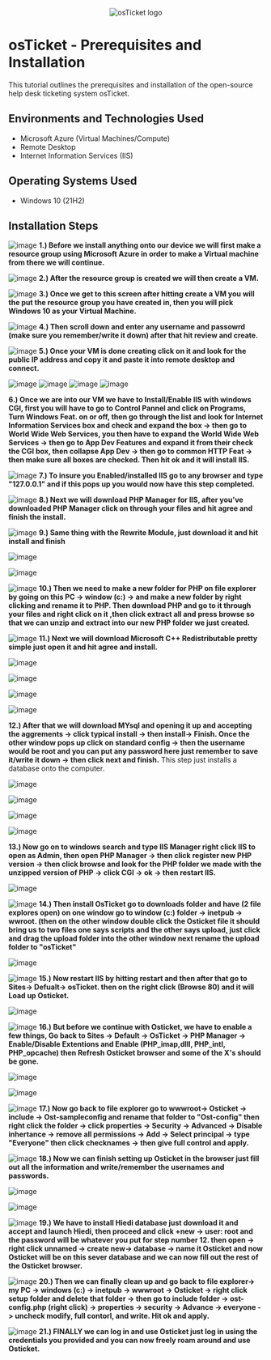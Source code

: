 <p align="center">
<img src="https://i.imgur.com/Clzj7Xs.png" alt="osTicket logo"/>
</p>

<h1>osTicket - Prerequisites and Installation</h1>
This tutorial outlines the prerequisites and installation of the open-source help desk ticketing system osTicket.<br />




<h2>Environments and Technologies Used</h2>

- Microsoft Azure (Virtual Machines/Compute)
- Remote Desktop
- Internet Information Services (IIS)

<h2>Operating Systems Used </h2>

- Windows 10</b> (21H2)



<h2>Installation Steps</h2>

![image](https://github.com/MartindIT/osticket-prereqs/assets/151476834/58c172ec-7442-4db9-be0b-55eb71f97d1d)
**1.) Before we install anything onto our device we will first make a resource group using Microsoft Azure in order to make a Virtual machine from there we will continue.**

![image](https://github.com/MartindIT/osticket-prereqs/assets/151476834/f12c0bb1-10d0-4ad1-b73d-1e26ba5c2b67)
**2.) After the resource group is created we will then create a VM.**

![image](https://github.com/MartindIT/osticket-prereqs/assets/151476834/e6394ad5-e700-434e-ad8a-5bda40a775e7)
**3.) Once we get to this screen after hitting create a VM you will the put the resource group you have created in, then you will pick Windows 10 as your Virtual Machine.**

![image](https://github.com/MartindIT/osticket-prereqs/assets/151476834/5812b167-c57e-4709-b480-c41bf6d91d0f)
**4.) Then scroll down and enter any username and passowrd (make sure you remember/write it down) after that hit review and create.**

![image](https://github.com/MartindIT/osticket-prereqs/assets/151476834/60c80616-e67a-4b95-9872-3f9bc48ae38d)
**5.) Once your VM is done creating click on it and look for the public IP address and copy it and paste it into remote desktop and connect.**

![image](https://github.com/MartindIT/osticket-prereqs/assets/151476834/1f7633a7-ef4c-43c7-80d3-e8d121e86518)
![image](https://github.com/MartindIT/osticket-prereqs/assets/151476834/e1af81fc-2596-4cee-9e5b-3ed020e53b8a)
![image](https://github.com/MartindIT/osticket-prereqs/assets/151476834/6c0e6068-5f69-4ff1-b70e-832eb7731612)
![image](https://github.com/MartindIT/osticket-prereqs/assets/151476834/37e20963-032a-4304-b53d-0a25c9281cb3)



**6.) Once we are into our VM we have to Install/Enable IIS with windows CGI, first you will have to go to Control Pannel and click on Programs, Turn Windows Feat. on or off, then go through the list and look for Internet Information Services box and check and expand the box -> then go to World Wide Web Services, you then have to expand the World Wide Web Services -> then go to App Dev Features and expand it from their check the CGI box, then collapse App Dev -> then go to common HTTP Feat -> then make sure all boxes are checked. Then hit ok and it will install IIS.**

![image](https://github.com/MartindIT/osticket-prereqs/assets/151476834/9ffd0956-eb81-4dde-9649-fac00c97fd2e)
**7.) To insure you Enabled/installed IIS go to any browser and type "127.0.0.1" and if this pops up you would now have this step completed.**

![image](https://github.com/MartindIT/osticket-prereqs/assets/151476834/bff95587-8714-46ed-aa73-4dc409bfb4ed)
**8.) Next we will download PHP Manager for IIS, after you've downloaded PHP Manager click on through your files and hit agree and finish the install.** 

![image](https://github.com/MartindIT/osticket-prereqs/assets/151476834/4b13dc83-59e2-44bc-a406-7afeba6bf556)
**9.) Same thing with the Rewrite Module, just download it and hit install and finish**

  ![image](https://github.com/MartindIT/osticket-prereqs/assets/151476834/e3c5a9fb-b70e-46b5-accb-b66edc859b0e)

![image](https://github.com/MartindIT/osticket-prereqs/assets/151476834/afd5754b-cbc6-43ee-975f-7b8bd848d56f)

  ![image](https://github.com/MartindIT/osticket-prereqs/assets/151476834/d3bd12d2-9168-4f25-82ea-bdf6abe89ccd)
  **10.) Then we need to make a new folder for PHP on file explorer by going on this PC -> window (c:) -> and make a new folder by right clicking and rename it to PHP. Then download PHP and go to it through your files and right click on it ,then click extract all and press browse so that we can unzip and extract into our new PHP folder we just created.** 

![image](https://github.com/MartindIT/osticket-prereqs/assets/151476834/3b359936-142b-4e90-a2c8-7681049632ab)
**11.) Next we will download Microsoft C++ Redistributable pretty simple just open it and hit agree and install.**

![image](https://github.com/MartindIT/osticket-prereqs/assets/151476834/36a966c2-b856-43f7-9a94-72386fa2ec91)

![image](https://github.com/MartindIT/osticket-prereqs/assets/151476834/0cc06ed0-25c3-4504-9345-716f5b01eff5)

![image](https://github.com/MartindIT/osticket-prereqs/assets/151476834/4b521a2d-04f1-42c7-a1a0-9146673fcc73)

![image](https://github.com/MartindIT/osticket-prereqs/assets/151476834/e872087f-ec17-4474-a127-878940d88bc3)

**12.) After that we will download MYsql and opening it up and accepting the aggrements -> click typical install -> then install-> Finish. Once the other window pops up click on standard config -> then the username would be root and you can put any password here just remember to save it/write it down -> then click next and finish.** This step just installs a database onto the computer.

![image](https://github.com/MartindIT/osticket-prereqs/assets/151476834/5e967aa5-6609-48ca-b1d0-360a98b740ce)

![image](https://github.com/MartindIT/osticket-prereqs/assets/151476834/fa7e4e02-a319-442f-88ab-ceb6aefb59f2)

![image](https://github.com/MartindIT/osticket-prereqs/assets/151476834/55f975f3-562a-413d-975e-c0437af03805)

![image](https://github.com/MartindIT/osticket-prereqs/assets/151476834/abae45d9-8f7f-45ad-a38a-7455c676a1f6)

**13.) Now go on to windows search and type IIS Manager right click IIS to open as Admin, then open PHP Manager -> then click register new PHP version -> then click browse and look for the PHP folder we made with the unzipped version of PHP -> click CGI -> ok -> then restart IIS.**


![image](https://github.com/MartindIT/osticket-prereqs/assets/151476834/779103b0-1d29-410e-a9af-e9b0c0af7206)

![image](https://github.com/MartindIT/osticket-prereqs/assets/151476834/c555d2ce-e04e-4def-88dd-7f88dac018b5)
**14.) Then install OsTicket go to downloads folder and have (2 file explores open) on one window go to window (c:) folder -> inetpub -> wwroot. (then on the other window double click the Osticket file it should bring us to two files one says scripts and the other says upload, just click and drag the upload folder into the other window next rename the upload folder to "osTicket"**

![image](https://github.com/MartindIT/osticket-prereqs/assets/151476834/8508792b-7b93-4140-b4ba-8241a18765a7)

![image](https://github.com/MartindIT/osticket-prereqs/assets/151476834/78987396-a829-4961-a159-c22609077bb2)
**15.) Now restart IIS by hitting restart and then after that go to Sites-> Defualt-> osTicket. then on the right click (Browse 80) and it will Load up Osticket.**

![image](https://github.com/MartindIT/osticket-prereqs/assets/151476834/5c14957d-5a17-4568-8226-080308604597)

![image](https://github.com/MartindIT/osticket-prereqs/assets/151476834/54950ca6-00b9-4458-b199-245bac314a45)
**16.) But before we continue with Osticket, we have to enable a few things, Go back to Sites -> Default -> OsTicket -> PHP Manager -> Enable/Disable Extentions
and Enable (PHP_imap,dlll, PHP_intl, PHP_opcache) then Refresh Osticket browser and some of the X's should be gone.**

![image](https://github.com/MartindIT/osticket-prereqs/assets/151476834/99cbca1a-df67-48a2-be57-3a0f499cf581)

![image](https://github.com/MartindIT/osticket-prereqs/assets/151476834/9308c52a-3664-4a44-876b-da1c5531f705)

![image](https://github.com/MartindIT/osticket-prereqs/assets/151476834/ee63c56b-040d-4688-84bd-2b664e3ded0d)
**17.) Now go back to file explorer go to wwwroot-> Osticket -> include -> Ost-sampleconfig and rename that folder to "Ost-config" then right click the folder -> click properties -> Security -> Advanced -> Disable inhertance -> remove all permissions -> Add -> Select principal -> type "Everyone" then click checknames -> then give full control and apply.**

![image](https://github.com/MartindIT/osticket-prereqs/assets/151476834/91787e4e-b231-4e73-8b93-acd33acf37d8)
**18.) Now we can finish setting up Osticket in the browser just fill out all the information and write/remember the usernames and passwords.** 

![image](https://github.com/MartindIT/osticket-prereqs/assets/151476834/d444a42e-2c82-4b51-9692-09d9caab03ce)

![image](https://github.com/MartindIT/osticket-prereqs/assets/151476834/382f8b7d-4025-48b1-b5ff-1679df4dc92f)

![image](https://github.com/MartindIT/osticket-prereqs/assets/151476834/485f3f60-65f9-49e4-8643-66b2404f4069)
**19.) We have to install Hiedi database just download it and accept and launch Hiedi, then proceed and click +new -> user: root and the password will be whatever you put for step number 12. then open -> right click unnamed -> create new-> database -> name it Osticket and now Osticket will be on this sever database and we can now fill out the rest of the Osticket browser.**

![image](https://github.com/MartindIT/osticket-prereqs/assets/151476834/a68e3b84-4fea-459a-8dce-5a254c81a58f)
**20.) Then we can finally clean up and go back to file explorer-> my PC -> windows (c:) -> inetpub -> wwwroot -> Osticket -> right click setup folder and delete that folder -> then go to include folder -> ost-config.php (right click) -> properties -> security -> Advance -> everyone -> uncheck modify, full contorl, and write. Hit ok and apply.**  

![image](https://github.com/MartindIT/osticket-prereqs/assets/151476834/0fa594bf-572e-4dda-9f61-6f83b4a7c6cd)
**21.) FINALLY we can log in and use Osticket just log in using the credentials you provided and you can now freely roam around and use Osticket.**

<br />
